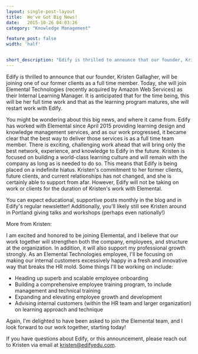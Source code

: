 ```yaml
---
layout: single-post-layout
title:  We've Got Big News!
date:   2015-10-26 04:03:26
category: "Knowledge Management"

feature_post: false
width: 'half'


short_description: "Edify is thrilled to announce that our founder, Kristen Gallagher, will be joining one of our former clients as a full time member. Today, she will join Elemental Technologies (recently acquired by Amazon Web Services) as their Internal Learning Manager. It is anticipated that for the time being, this will be her full time work and that as the learning program matures, she will restart work with Edify."
---
```


Edify is thrilled to announce that our founder, Kristen Gallagher, will be joining one of our former clients as a full time member. Today, she will join Elemental Technologies (recently acquired by Amazon Web Services) as their Internal Learning Manager. It is anticipated that for the time being, this will be her full time work and that as the learning program matures, she will restart work with Edify.

You might be wondering about this big news, and where it came from. Edify has worked with Elemental since April 2015 providing learning design and knowledge management services, and as our work progressed, it became clear that the best way to deliver those services is as a full time team member. There is exciting, challenging work ahead that will bring only the best network, experience, and knowledge to Edify in the future. Kristen is focused on building a world-class learning culture and will remain with the company as long as is needed to do so. This means that Edify is being placed on a indefinite hiatus. Kristen's commitment to her former clients, future clients, and current relationships has not changed, and she is certainly able to support from afar. However, Edify will not be taking on work or clients for the duration of Kristen's work with Elemental.

You can expect educational, supportive posts monthly in the blog and in Edify's regular newsletter! Additionally, you'll likely still see Kristen around in Portland giving talks and workshops (perhaps even nationally!)

More from Kristen:

I am excited and honored to be joining Elemental, and I believe that our work together will strengthen both the company, employees, and structure at the organization. In addition, it will also support my professional growth strongly. As an Elemental Technologies employee, I'll be focusing on making our internal customers excessively happy in a fresh and innovative way that breaks the HR mold. Some things I'll be working on include:

* Heading up superb and scalable employee onboarding
* Building a comprehensive employee training program, to include management and technical training
* Expanding and elevating employee growth and development
* Advising internal customers (within the HR team and larger organization) on learning approach and technique

Again, I'm delighted to have been asked to join the Elemental team, and I look forward to our work together, starting today!

If you have questions about Edify, or this announcement, please reach out to Kristen via email at kristen@edifyedu.com.
